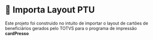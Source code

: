 # 📃 Importa Layout PTU

Este projeto foi construido no intuito de importar o layout de cartões de beneficiários gerados pelo TOTVS para o programa de impressão **cardPresso**
